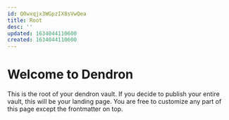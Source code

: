 ```yaml
---
id: Q0wxqjx3WGpzIX8sVwQea
title: Root
desc: ''
updated: 1634044110600
created: 1634044110600
---
```

# Welcome to Dendron

This is the root of your dendron vault. If you decide to publish your entire vault, this will be your landing page. You are free to customize any part of this page except the frontmatter on top. 
